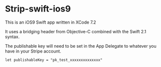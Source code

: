# Strip-swift-ios9

This is an iOS9 Swift app written in XCode 7.2

It uses a bridging header from Objective-C combined with the Swift 2.1 syntax.

The publishable key will need to be set in the App Delegate to whatever you have in your Stripe account.

    let publishableKey = "pk_test_xxxxxxxxxxxxxx"
